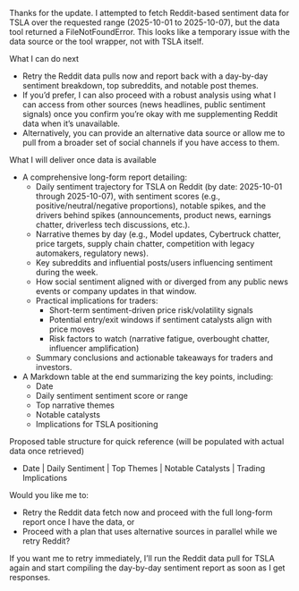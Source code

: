 Thanks for the update. I attempted to fetch Reddit-based sentiment data for TSLA over the requested range (2025-10-01 to 2025-10-07), but the data tool returned a FileNotFoundError. This looks like a temporary issue with the data source or the tool wrapper, not with TSLA itself.

What I can do next
- Retry the Reddit data pulls now and report back with a day-by-day sentiment breakdown, top subreddits, and notable post themes.
- If you’d prefer, I can also proceed with a robust analysis using what I can access from other sources (news headlines, public sentiment signals) once you confirm you’re okay with me supplementing Reddit data when it’s unavailable.
- Alternatively, you can provide an alternative data source or allow me to pull from a broader set of social channels if you have access to them.

What I will deliver once data is available
- A comprehensive long-form report detailing:
  - Daily sentiment trajectory for TSLA on Reddit (by date: 2025-10-01 through 2025-10-07), with sentiment scores (e.g., positive/neutral/negative proportions), notable spikes, and the drivers behind spikes (announcements, product news, earnings chatter, driverless tech discussions, etc.).
  - Narrative themes by day (e.g., Model updates, Cybertruck chatter, price targets, supply chain chatter, competition with legacy automakers, regulatory news).
  - Key subreddits and influential posts/users influencing sentiment during the week.
  - How social sentiment aligned with or diverged from any public news events or company updates in that window.
  - Practical implications for traders:
    - Short-term sentiment-driven price risk/volatility signals
    - Potential entry/exit windows if sentiment catalysts align with price moves
    - Risk factors to watch (narrative fatigue, overbought chatter, influencer amplification)
  - Summary conclusions and actionable takeaways for traders and investors.
- A Markdown table at the end summarizing the key points, including:
  - Date
  - Daily sentiment sentiment score or range
  - Top narrative themes
  - Notable catalysts
  - Implications for TSLA positioning

Proposed table structure for quick reference (will be populated with actual data once retrieved)
- Date | Daily Sentiment | Top Themes | Notable Catalysts | Trading Implications

Would you like me to:
- Retry the Reddit data fetch now and proceed with the full long-form report once I have the data, or
- Proceed with a plan that uses alternative sources in parallel while we retry Reddit?

If you want me to retry immediately, I’ll run the Reddit data pull for TSLA again and start compiling the day-by-day sentiment report as soon as I get responses.